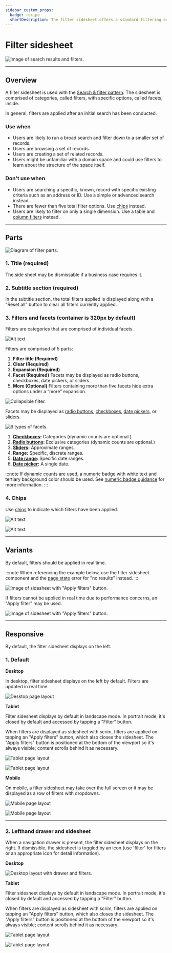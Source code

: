 ```yaml
---
sidebar_custom_props:
  badge: recipe
  shortDescription: The filter sidesheet offers a standard filtering experience that can be used in any application.
---
```


# Filter sidesheet

<ImageBlock padded={false}>

![Image of search results and filters.](./images/collections-task-card.png)

</ImageBlock>

---

## Overview 

A filter sidesheet is used with the [Search & filter pattern](/patterns/search-and-filter). The sidesheet is comprised of categories, called filters, with specific options, called facets, inside. 

In general, filters are applied after an initial search has been conducted.

### Use when

- Users are likely to run a broad search and filter down to a smaller set of records. 
- Users are browsing a set of records. 
- Users are creating a set of related records. 
- Users might be unfamiliar with a domain space and could use filters to learn about the structure of the space itself.

### Don't use when

- Users are searching a specific, known, record with specific existing criteria such as an address or ID. Use a simple or advanced search instead.
- There are fewer than five total filter options. Use [chips](/components/utilities/chips) instead.
- Users are likely to filter on only a single dimension. Use a table and [column filters](/components/table/table#column-filters) instead.


---

## Parts

<ImageBlock padded={false} max-width="700px">

![Diagram of filter parts.](./images/filter-sidesheet-diagram.png)

</ImageBlock>

### 1. Title (required)
The side sheet may be dismissable if a business case requires it.

### 2. Subtitle section (required)
In the subtitle section, the total filters applied is displayed along with a "Reset all" button to clear all filters currently applied. 

### 3. Filters and facets (container is 320px by default)
Filters are categories that are comprised of individual facets. 

<ImageBlock max-width="350px">

![Alt text](./images/facet-default.png)

</ImageBlock>

Filters are comprised of 5 parts:

1. **Filter title (Required)** 
2. **Clear (Required)**
3. **Expansion (Required)** 
4. **Facet (Required)** Facets may be displayed as radio buttons, checkboxes, date pickers, or sliders. 
5. **More (Optional)** Filters containing more than five facets hide extra options under a “more” expansion. 

<ImageBlock padded={false} caption="Individual filters may be collapsible if they contain a large number of options.">

![Collapsible filter.](./images/expand-collapsed.png)

</ImageBlock>

Facets may be displayed as [radio buttons](/components/controls/radio-button), [checkboxes](/components/controls/checkbox), [date pickers](/components/date-picker), or [sliders](/components/slider).

<ImageBlock padded={false}>

![6 types of facets.](./images/facet-types.png)

</ImageBlock>

1. **[Checkboxes](/components/controls/checkbox):** Categories (dynamic counts are optional.) 
2. **[Radio buttons](/components/controls/radio-button):** Exclusive categories (dynamic counts are optional.)
3. **[Sliders](/components/slider):** Approximate ranges. 
4. **Range:** Specific, discrete ranges. 
5. **[Date range](/components/date-range-picker):** Specific date ranges. 
6. **[Date picker](/components/date-picker):** A single date. 

:::note
If dynamic counts are used, a numeric badge with white text and tertiary background color should be used. See [numeric badge guidance](/components/badge#numeric-badges) for more information.
:::

### 4. Chips 

Use [chips](/components/utilities/chips) to indicate which filters have been applied. 

<ImageBlock padded={false} caption="1. Filter chips indicate active filters and are placed above the search results. <br>2. Filter chips are limited to a two lines with an option to expans for more.">

![Alt text](./images/chips-desktop.png)

</ImageBlock>

<ImageBlock padded={false} caption="Chips use a horizontal overflow on mobile. Users may swipe left to view more.">

![Alt text](./images/chips-mobile.png)

</ImageBlock>

---

## Variants 

By default, filters should be applied in real time. 

:::note
When referencing the example below, use the filter sidesheet component and the [page state](/components/page-state) error for "no results" instead.
:::

<ImageBlock caption="Filters are applied to the search results as they're applied.">

![Image of sidesheet with "Apply filters" button.](./images/real-time-filters.png)

</ImageBlock>

If filters cannot be applied in real time due to performance concerns, an "Apply filter" may be used. 

<ImageBlock max-width="650px" caption="When performance may be an issue, an app may use a filter sidesheet with a scrim. Users select the filters they'd like, then hit Apply to filter down the dataset with just one data call.">

![Image of sidesheet with "Apply filters" button.](./images/apply-filters.png)

</ImageBlock>

---

## Responsive 

By default, the filter sidesheet displays on the left.

### 1. Default

**Desktop**

In desktop, filter sidesheet displays on the left by default. Filters are updated in real time. 

<ImageBlock padded={false} caption="Desktop layout for an app with filters on the left.">

![Desktop page layout](./images/desktop-filters.png)

</ImageBlock>

**Tablet**

Filter sidesheet displays by default in landscape mode. In portrait mode, it's closed by default and accessed by tapping a "Filter" button. 

When filters are displayed as sidesheet with scrim, filters are applied on tapping an "Apply filters" button, which also closes the sidesheet. The "Apply filters" button is positioned at the bottom of the viewport so it's always visible; content scrolls behind it as necessary.

<ImageBlock padded={false} caption="On tablet in landscap mode, the filter sidesheet is open by default.">

![Tablet page layout](./images/tablet-filter.png)

</ImageBlock>

<ImageBlock padded={false} caption="On tablet in portrait mode, the filter sidesheet is closed by default, accessed by a Filter button. The sidesheet displays from the left with a scrim behind it and an explicit option to apply filters. The Apply button closes the drawer and applies filters.">

![Tablet page layout](./images/tablet-filter-portrait.png)

</ImageBlock>

**Mobile**

On mobile, a filter sidesheet may take over the full screen or it may be displayed as a row of filters with dropdowns. 

<ImageBlock padded={false} caption="<b>Best for web responsive.</b> At mobile portrait sizes, both navigation drawer and filter sidesheet are closed by default. The filter sidesheet takes over the full screen when the Filter button is tapped. Filters are applied with an explicit Apply button that closes the drawers.">

![Mobile page layout](./images/mobile-filters.png)

</ImageBlock>

<ImageBlock padded={false} caption="<b>Best for native mobile.</b> Filters display as a row of dropdowns. On tap, the dropdown opens to reveal filters. Applied filters are indicated by a numeric badge within the dropdown.">

![Mobile page layout](./images/native-filters.png)

</ImageBlock>

---

### 2. Lefthand drawer and sidesheet

When a navigation drawer is present, the filter sidesheet displays on the right.  If dismissible, the sidesheet is toggled by an icon (use 'filter' for filters or an appropriate icon for detail information).

**Desktop**

<ImageBlock padded={false} max-width="650px" caption="On desktop, both the navigation drawer and filter display by default.">

![Desktop layout with drawer and filters.](./images/filter-desktop.png)

</ImageBlock>

**Tablet**

Filter sidesheet displays by default in landscape mode. In portrait mode, it's closed by default and accessed by tapping a "Filter" button. 

When filters are displayed as sidesheet with scrim, filters are applied on tapping an "Apply filters" button, which also closes the sidesheet. The "Apply filters" button is positioned at the bottom of the viewport so it's always visible; content scrolls behind it as necessary.

<ImageBlock padded={false} caption="On tablet in landscape mode, the navigation drawer is open by default and the filter sidesheet opens from the right with a scrim behind it when the Filter button is tapped. Filters are applied with an explicit Apply button that closes the drawers.">

![Tablet page layout](./images/tablet-filter-2.png)

</ImageBlock>

<ImageBlock padded={false} caption="On tablet in portrait mode, both navigation drawer and filter sidesheet are closed by default. The filter sidesheet opens from the right with a scrim behind it when the Filter button is tapped. Filters are applied with an explicit Apply button that closes the drawers.">

![Tablet page layout](./images/tablet-filter-portrait-right.png)

</ImageBlock>
